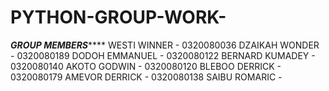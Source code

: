 # PYTHON-GROUP-WORK-
*****GROUP MEMBERS*********
    WESTI WINNER - 0320080036
    DZAIKAH WONDER - 0320080189
    DODOH EMMANUEL - 0320080122
    BERNARD KUMADEY - 0320080140
    AKOTO GODWIN - 0320080120
    BLEBOO DERRICK - 0320080179
    AMEVOR DERRICK - 0320080138
    SAIBU ROMARIC - 
